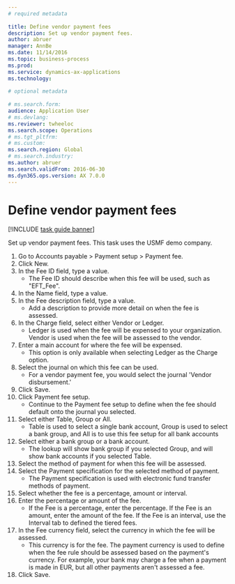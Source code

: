```yaml
--- 
# required metadata 
 
title: Define vendor payment fees
description: Set up vendor payment fees. 
author: abruer
manager: AnnBe 
ms.date: 11/14/2016
ms.topic: business-process 
ms.prod:  
ms.service: dynamics-ax-applications 
ms.technology:  
 
# optional metadata 
 
# ms.search.form:   
audience: Application User 
# ms.devlang:  
ms.reviewer: twheeloc
ms.search.scope: Operations 
# ms.tgt_pltfrm:  
# ms.custom:  
ms.search.region: Global
# ms.search.industry: 
ms.author: abruer
ms.search.validFrom: 2016-06-30 
ms.dyn365.ops.version: AX 7.0.0 
---
```

# Define vendor payment fees

[!INCLUDE [task guide banner](../../includes/task-guide-banner.md)]

Set up vendor payment fees. This task uses the USMF demo company.

1. Go to Accounts payable > Payment setup > Payment fee.
2. Click New.
3. In the Fee ID field, type a value.
    * The Fee ID should describe when this fee will be used, such as "EFT_Fee".  
4. In the Name field, type a value.
5. In the Fee description field, type a value.
    * Add a description to provide more detail on when the fee is assessed.  
6. In the Charge field, select either Vendor or Ledger.
    * Ledger is used when the fee will be expensed to your organization.  Vendor is used when the fee will be assessed to the vendor.  
7. Enter a main account for where the fee will be expensed.
    * This option is only available when selecting Ledger as the Charge option.  
8. Select the journal on which this fee can be used. 
    * For a vendor payment fee, you would select the journal 'Vendor disbursement.'  
9. Click Save.
10. Click Payment fee setup.
    * Continue to the Payment fee setup to define when the fee should default onto the journal you selected.  
11. Select either Table, Group or All.
    * Table is used to select a single bank account, Group is used to select a bank group, and All is to use this fee setup for all bank accounts  
12. Select either a bank group or a bank account.
    * The lookup will show bank group if you selected Group, and will show bank accounts if you selected Table.  
13. Select the method of payment for when this fee will be assessed.
14. Select the Payment specification for the selected method of payment.
    * The Payment specification is used with electronic fund transfer methods of payment.  
15. Select whether the fee is a percentage, amount or interval.
16. Enter the percentage or amount of the fee.
    * If the Fee is a percentage, enter the percentage. If the Fee is an amount, enter the amount of the fee. If the Fee is an interval, use the Interval tab to defined the tiered fees.  
17. In the Fee currency field, select the currency in which the fee will be assessed.
    * This currency is for the fee. The payment currency is used to define when the fee rule should be assessed based on the payment's currency. For example, your bank may charge a fee when a payment is made in EUR, but all other payments aren't assessed a fee.  
18. Click Save.

